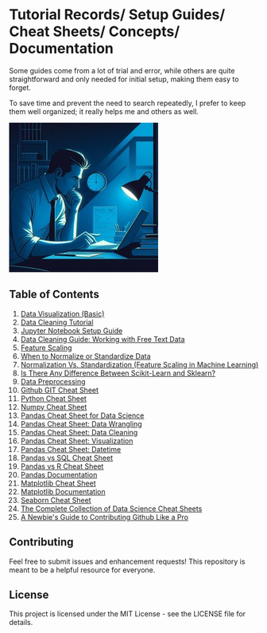 # Tutorial Records/ Setup Guides/ Cheat Sheets/ Concepts/ Documentation

Some guides come from a lot of trial and error, while others are quite straightforward and only needed for initial setup, making them easy to forget. 

To save time and prevent the need to search repeatedly, I prefer to keep them well organized; it really helps me and others as well.

![data_analysis_night](https://github.com/vialliw/Hyperion_Data_Science_Bootcamp/blob/main/image/data_analysis_night.jpg?raw=true)

## Table of Contents

1. [Data Visualization (Basic)](Data_Visualization%20(Basic).md)
2. [Data Cleaning Tutorial](https://github.com/vialliw/Hyperion_Data_Science_Bootcamp/blob/main/Data%20Cleaning%20Tutorial.ipynb)
3. [Jupyter Notebook Setup Guide](jupyter-setup-guide.md)
4. [Data Cleaning Guide: Working with Free Text Data](https://github.com/vialliw/Hyperion_Data_Science_Bootcamp/blob/main/data-cleaning-markdown.md)
5. [Feature Scaling](https://www.youtube.com/watch?v=Y7m9MyPxcyQ)
6. [When to Normalize or Standardize Data](https://www.secoda.co/learn/when-to-normalize-or-standardize-data)
7. [Normalization Vs. Standardization (Feature Scaling in Machine Learning)](https://www.youtube.com/watch?v=bqhQ2LWBheQ)
8. [Is There Any Difference Between Scikit-Learn and Sklearn?](https://towardsdatascience.com/scikit-learn-vs-sklearn-6944b9dc1736#:)
9. [Data Preprocessing](https://github.com/vialliw/Hyperion_Data_Science_Bootcamp/blob/main/data_preprocessing.ipynb)
10. [Github GIT Cheat Sheet](https://education.github.com/git-cheat-sheet-education.pdf)
11. [Python Cheat Sheet](https://cdn.codewithmosh.com/image/upload/v1702942822/cheat-sheets/python.pdf)
12. [Numpy Cheat Sheet](https://assets.datacamp.com/blog_assets/Numpy_Python_Cheat_Sheet.pdf)
13. [Pandas Cheat Sheet for Data Science](https://datascientyst.com/pandas-cheat-sheet-for-data-science)
14. [Pandas Cheat Sheet: Data Wrangling](https://pandas.pydata.org/Pandas_Cheat_Sheet.pdf)
15. [Pandas Cheat Sheet: Data Cleaning](https://datascientyst.com/pandas-cheat-sheet-data-cleaning)
16. [Pandas Cheat Sheet: Visualization](https://datascientyst.com/pandas-visualization-cheat-sheet)
17. [Pandas Cheat Sheet: Datetime](https://datascientyst.com/pandas-datetime-cheat-sheet/)
18. [Pandas vs SQL Cheat Sheet](https://datascientyst.com/pandas-vs-sql-cheat-sheet/)
19. [Pandas vs R Cheat Sheet](https://datascientyst.com/pandas-vs-r-cheat-sheet/)
20. [Pandas Documentation](https://pandas.pydata.org/docs/)
21. [Matplotlib Cheat Sheet](https://matplotlib.org/cheatsheets/cheatsheets.pdf)
22. [Matplotlib Documentation](https://matplotlib.org/stable/index.html)
23. [Seaborn Cheat Sheet](https://s3.amazonaws.com/assets.datacamp.com/blog_assets/Python_Seaborn_Cheat_Sheet.pdf)
24. [The Complete Collection of Data Science Cheat Sheets](https://www.kdnuggets.com/publications/sheets/The_Complete_Collection_of_Data_Science_Cheatsheets_KDnuggets.pdf)
25. [A Newbie's Guide to Contributing Github Like a Pro](https://github.com/vialliw/Tech_Notes/blob/main/A%20Newbie's%20Guide%20to%20Contributing%20Like%20a%20Pro.md)

## Contributing

Feel free to submit issues and enhancement requests! This repository is meant to be a helpful resource for everyone.

## License

This project is licensed under the MIT License - see the LICENSE file for details.
